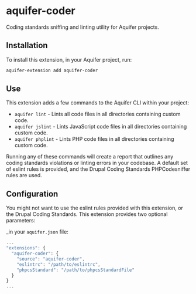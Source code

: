 # aquifer-coder
Coding standards sniffing and linting utility for Aquifer projects.

## Installation
To install this extension, in your Aquifer project, run:

```bash
aquifer-extension add aquifer-coder
```

## Use
This extension adds a few commands to the Aquifer CLI within your project:

* `aquifer lint` - Lints all code files in all directories containing custom code.
* `aquifer jslint` - Lints JavaScript code files in all directories containing custom code.
* `aquifer phplint` - Lints PHP code files in all directories containing custom code.

Running any of these commands will create a report that outlines any coding standards violations or linting errors in your codebase. A default set of eslint rules is provided, and the Drupal Coding Standards PHPCodesniffer rules are used.

## Configuration
You might not want to use the eslint rules provided with this extension, or the Drupal Coding Standards. This extension provides two optional parameters:

_in your `aquifer.json` file:
```javascript
...
"extensions": {
  "aquifer-coder": {
    "source": "aquifer-coder",
    "eslintrc": "/path/to/eslintrc",
    "phpcsStandard": "/path/to/phpcsStandardFile"
  }
}
...

```
